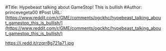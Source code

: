 #Title: Hypebeast talking about GameStop! This is bullish
#Author: princevegeta00
#Post URL: [https://www.reddit.com/r/GME/comments/ogckhc/hypebeast_talking_about_gamestop_this_is_bullish/](https://www.reddit.com/r/GME/comments/ogckhc/hypebeast_talking_about_gamestop_this_is_bullish/)


https://i.redd.it/rzqrr8g721a71.jpg